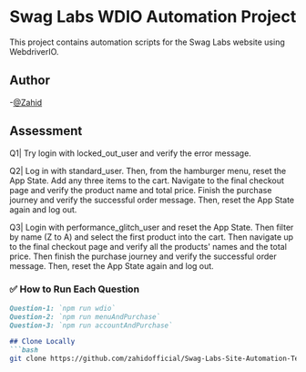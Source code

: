 # Swag Labs WDIO Automation Project
This project contains automation scripts for the Swag Labs website using WebdriverIO.

## Author
-[@Zahid](https://github.com/zahidofficial)

## Assessment

Q1| Try login with locked_out_user and verify the error message.

Q2| Log in with standard_user. Then, from the hamburger menu, reset the App State. Add any three items to the cart. Navigate to the final checkout page and verify the product name and total price. Finish the purchase journey and verify the successful order message. Then, reset the App State again and log out.

Q3| Login with performance_glitch_user and reset the App State. Then filter by name (Z to A) and select the first product into the cart. Then navigate up to the final checkout page and verify all the products' names and the total price. Then finish the purchase journey and verify the successful order message. Then, reset the App State again and log out.

### ✅ How to Run Each Question

```markdown
Question-1: `npm run wdio`  
Question-2: `npm run menuAndPurchase`  
Question-3: `npm run accountAndPurchase`

## Clone Locally
```bash
git clone https://github.com/zahidofficial/Swag-Labs-Site-Automation-Test.git
```